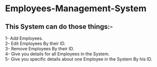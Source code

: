 # Employees-Management-System
## This System can do those things:-
1- Add Employees.\
2- Edit Employees By their ID.\
3- Remove Employees By their ID.\
4- Give you details for all Employees in the System.\
5- Give you specific details about one Employee in the System By his ID.
